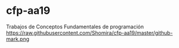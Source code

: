 # cfp-aa19
Trabajos de Conceptos Fundamentales de  programación
https://raw.githubusercontent.com/Shomira/cfp-aa19/master/github-mark.png

